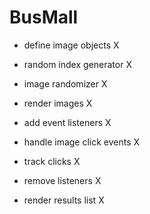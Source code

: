 # BusMall


- define image objects X

- random index generator X

- image randomizer X

- render images X

- add event listeners X

- handle image click events X

- track clicks X

- remove listeners X

- render results list X